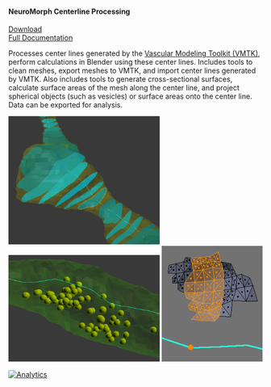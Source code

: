 

#### NeuroMorph Centerline Processing  
[Download](http://raw.githubusercontent.com/ajorstad/NeuroMorph/master/NeuroMorph_CenterLines_CrossSections/NeuroMorph_Centerline_Processing.py)  
[Full Documentation](https://wiki.blender.org/index.php/Extensions:2.6/Py/Scripts/NeuroMorph/Centerline_Tools)

Processes center lines generated by the [Vascular Modeling Toolkit (VMTK)](http://www.vmtk.org/tutorials/Centerlines.html), perform calculations in Blender using these center lines. Includes tools to clean meshes, export meshes to VMTK, and import center lines generated by VMTK. Also includes tools to generate cross-sectional surfaces, calculate surface areas of the mesh along the center line, and project spherical objects (such as vesicles) or surface areas onto the center line. Data can be exported for analysis.

<img src="centerline_crosssections.png" width="300">  <img src="ctrline_vesicles.png" width="300">  <img src="proj_areas.png" width="200">

[![Analytics](https://ga-beacon.appspot.com/UA-99596205-1/NeuroMorph_CenterLines_CrossSections?pixel)](https://github.com/ajorstad/NeuroMorph/tree/master/NeuroMorph_CenterLines_CrossSections)
